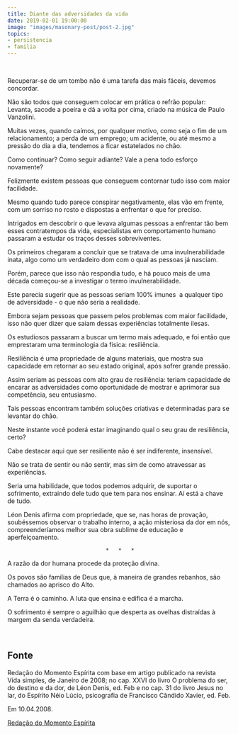 ```yaml
---
title: Diante das adversidades da vida
date: 2019-02-01 19:00:00
image: "images/masonary-post/post-2.jpg"
topics: 
- persistencia
- familia
---
```

 

Recuperar-se de um tombo não é uma tarefa das mais fáceis, devemos concordar.

Não são todos que conseguem colocar em prática o refrão popular: Levanta,
sacode a poeira e dá a volta por cima, criado na música de Paulo Vanzolini.

Muitas vezes, quando caímos, por qualquer motivo, como seja o fim de um
relacionamento; a perda de um emprego; um acidente, ou até mesmo a pressão do
dia a dia, tendemos a ficar estatelados no chão.

Como continuar? Como seguir adiante? Vale a pena todo esforço novamente?

Felizmente existem pessoas que conseguem contornar tudo isso com maior
facilidade.

Mesmo quando tudo parece conspirar negativamente, elas vão em frente, com um
sorriso no rosto e dispostas a enfrentar o que for preciso.

Intrigados em descobrir o que levava algumas pessoas a enfrentar tão bem esses
contratempos da vida, especialistas em comportamento humano passaram a estudar
os traços desses sobreviventes.

Os primeiros chegaram a concluir que se tratava de uma invulnerabilidade inata,
algo como um verdadeiro dom com o qual as pessoas já nasciam.

Porém, parece que isso não respondia tudo, e há pouco mais de uma década
começou-se a investigar o termo invulnerabilidade.

Este parecia sugerir que as pessoas seriam 100% imunes  a qualquer tipo de
adversidade - o que não seria a realidade.

Embora sejam pessoas que passem pelos problemas com maior facilidade, isso não
quer dizer que saiam dessas experiências totalmente ilesas.

Os estudiosos passaram a buscar um termo mais adequado, e foi então que
emprestaram uma terminologia da física: resiliência.

Resiliência é uma propriedade de alguns materiais, que mostra sua capacidade em
retornar ao seu estado original, após sofrer grande pressão.

Assim seriam as pessoas com alto grau de resiliência: teriam capacidade de
encarar as adversidades como oportunidade de mostrar e aprimorar sua
competência, seu entusiasmo.

Tais pessoas encontram também soluções criativas e determinadas para se
levantar do chão.

Neste instante você poderá estar imaginando qual o seu grau de resiliência,
certo?

Cabe destacar aqui que ser resiliente não é ser indiferente, insensível.

Não se trata de sentir ou não sentir, mas sim de como atravessar as
experiências.

Seria uma habilidade, que todos podemos adquirir, de suportar o sofrimento,
extraindo dele tudo que tem para nos ensinar. Aí está a chave de tudo.

Léon Denis afirma com propriedade, que se, nas horas de provação, soubéssemos
observar o trabalho interno, a ação misteriosa da dor em nós, compreenderíamos
melhor sua obra sublime de educação e aperfeiçoamento.

                                   *   *   *

A razão da dor humana procede da proteção divina.

Os povos são famílias de Deus que, à maneira de grandes rebanhos, são chamados
ao aprisco do Alto.

A Terra é o caminho. A luta que ensina e edifica é a marcha.

O sofrimento é sempre o aguilhão que desperta as ovelhas distraídas à margem da
senda verdadeira.

 

## Fonte
Redação do Momento Espírita com base em artigo publicado na revista Vida
simples, de Janeiro de 2008; no cap. XXVI do livro O problema do ser, do
destino e da dor, de Léon Denis, ed. Feb e no cap. 31 do livro Jesus no
lar, do Espírito Néio Lúcio, psicografia de Francisco Cândido Xavier, ed.
Feb.

Em 10.04.2008.

[Redação do Momento Espírita](http://momento.com.br/pt/ler_texto.php?id=1818)
